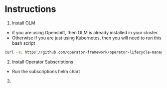 


# Instructions



1. Install OLM

- if you are using Openshift, then OLM is already installed in your cluster.
- Otherwise if you are just using Kubernetes, then you will need to run this bash script 


```bash
curl -sL https://github.com/operator-framework/operator-lifecycle-manager/releases/download/v0.28.0/install.sh | bash -s v0.28.0
```


2. Install Operator Subscriptions 

- Run the subscriptions helm chart 


3. 